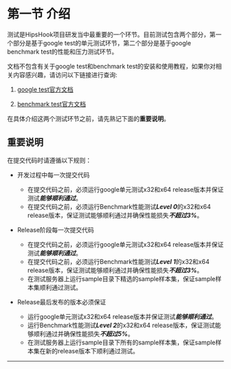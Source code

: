 # 第一节 介绍

测试是HipsHook项目研发当中最重要的一个环节。目前测试包含两个部分，第一个部分是基于google test的单元测试环节，第二个部分是基于google benchmark test的性能和压力测试环节。



文档不包含有关于google test和benchmark test的安装和使用教程，如果你对相关内容感兴趣，请访问以下链接进行查询:

1. [google test官方文档](https://github.com/google/googletest)

2. [benchmark test官方文档](https://github.com/google/benchmark)

在具体介绍这两个测试环节之前，请先熟记下面的**重要说明**。



## 重要说明

在提交代码时请遵循以下规则：

* 开发过程中每一次提交代码
  * 在提交代码之前，必须运行google单元测试x32和x64 release版本并保证测试***能够顺利通过***。
  * 在提交代码之前，必须运行Benchmark性能测试***Level 0***的x32和x64 release版本，保证测试能够顺利通过并确保性能损失***不超过3%***。

    

* Release阶段每一次提交代码
  * 在提交代码之前，必须运行google单元测试x32和x64 release版本并保证测试***能够顺利通过***。
  * 在提交代码之前，必须运行Benchmark性能测试***Level 1***的x32和x64 release版本，保证测试能够顺利通过并确保性能损失***不超过3%***。
  * 在测试服务器上运行sample目录下精选的sample样本集，保证sample样本集顺利通过测试。



* Release最后发布的版本必须保证
  * 运行google单元测试x32和x64 release版本并保证测试***能够顺利通过***。
  * 运行Benchmark性能测试***Level 2***的x32和x64 release版本，保证测试能够顺利通过并确保性能损失***不超过5%***。
  * 在测试服务器上运行sample目录下所有的sample样本集，保证sample样本集在新的release版本下顺利通过测试。



------

